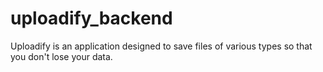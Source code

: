 # uploadify_backend
Uploadify is an application designed to save files of various types so that you don't lose your data.
